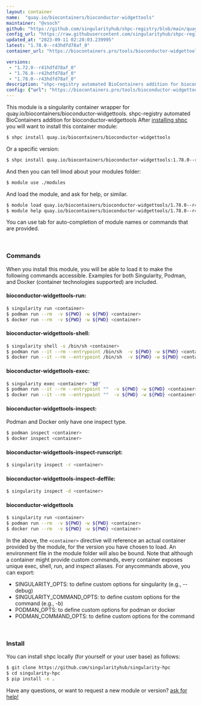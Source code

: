 ```yaml
---
layout: container
name:  "quay.io/biocontainers/bioconductor-widgettools"
maintainer: "@vsoch"
github: "https://github.com/singularityhub/shpc-registry/blob/main/quay.io/biocontainers/bioconductor-widgettools/container.yaml"
config_url: "https://raw.githubusercontent.com/singularityhub/shpc-registry/main/quay.io/biocontainers/bioconductor-widgettools/container.yaml"
updated_at: "2023-09-11 02:28:03.239995"
latest: "1.78.0--r43hdfd78af_0"
container_url: "https://biocontainers.pro/tools/bioconductor-widgettools"

versions:
 - "1.72.0--r41hdfd78af_0"
 - "1.76.0--r42hdfd78af_0"
 - "1.78.0--r43hdfd78af_0"
description: "shpc-registry automated BioContainers addition for bioconductor-widgettools"
config: {"url": "https://biocontainers.pro/tools/bioconductor-widgettools", "maintainer": "@vsoch", "description": "shpc-registry automated BioContainers addition for bioconductor-widgettools", "latest": {"1.78.0--r43hdfd78af_0": "sha256:5129ba95d47ba22e67d8bbbe7a3811fa7af96e3e280d6026beb1b35acb28a74d"}, "tags": {"1.72.0--r41hdfd78af_0": "sha256:fb94bdeeeaf73575444d14c630c64b524565971e86724114c41cb84d68f7242d", "1.76.0--r42hdfd78af_0": "sha256:e10d0b08bff2b824011e777b32e03864dbc47aba403e56b6e0336547b150ba3c", "1.78.0--r43hdfd78af_0": "sha256:5129ba95d47ba22e67d8bbbe7a3811fa7af96e3e280d6026beb1b35acb28a74d"}, "docker": "quay.io/biocontainers/bioconductor-widgettools"}
---
```


This module is a singularity container wrapper for quay.io/biocontainers/bioconductor-widgettools.
shpc-registry automated BioContainers addition for bioconductor-widgettools
After [installing shpc](#install) you will want to install this container module:


```bash
$ shpc install quay.io/biocontainers/bioconductor-widgettools
```

Or a specific version:

```bash
$ shpc install quay.io/biocontainers/bioconductor-widgettools:1.78.0--r43hdfd78af_0
```

And then you can tell lmod about your modules folder:

```bash
$ module use ./modules
```

And load the module, and ask for help, or similar.

```bash
$ module load quay.io/biocontainers/bioconductor-widgettools/1.78.0--r43hdfd78af_0
$ module help quay.io/biocontainers/bioconductor-widgettools/1.78.0--r43hdfd78af_0
```

You can use tab for auto-completion of module names or commands that are provided.

<br>

### Commands

When you install this module, you will be able to load it to make the following commands accessible.
Examples for both Singularity, Podman, and Docker (container technologies supported) are included.

#### bioconductor-widgettools-run:

```bash
$ singularity run <container>
$ podman run --rm  -v ${PWD} -w ${PWD} <container>
$ docker run --rm  -v ${PWD} -w ${PWD} <container>
```

#### bioconductor-widgettools-shell:

```bash
$ singularity shell -s /bin/sh <container>
$ podman run --it --rm --entrypoint /bin/sh  -v ${PWD} -w ${PWD} <container>
$ docker run --it --rm --entrypoint /bin/sh  -v ${PWD} -w ${PWD} <container>
```

#### bioconductor-widgettools-exec:

```bash
$ singularity exec <container> "$@"
$ podman run --it --rm --entrypoint ""  -v ${PWD} -w ${PWD} <container> "$@"
$ docker run --it --rm --entrypoint ""  -v ${PWD} -w ${PWD} <container> "$@"
```

#### bioconductor-widgettools-inspect:

Podman and Docker only have one inspect type.

```bash
$ podman inspect <container>
$ docker inspect <container>
```

#### bioconductor-widgettools-inspect-runscript:

```bash
$ singularity inspect -r <container>
```

#### bioconductor-widgettools-inspect-deffile:

```bash
$ singularity inspect -d <container>
```



#### bioconductor-widgettools

```bash
$ singularity run <container>
$ podman run --rm  -v ${PWD} -w ${PWD} <container>
$ docker run --rm  -v ${PWD} -w ${PWD} <container>
```


In the above, the `<container>` directive will reference an actual container provided
by the module, for the version you have chosen to load. An environment file in the
module folder will also be bound. Note that although a container
might provide custom commands, every container exposes unique exec, shell, run, and
inspect aliases. For anycommands above, you can export:

 - SINGULARITY_OPTS: to define custom options for singularity (e.g., --debug)
 - SINGULARITY_COMMAND_OPTS: to define custom options for the command (e.g., -b)
 - PODMAN_OPTS: to define custom options for podman or docker
 - PODMAN_COMMAND_OPTS: to define custom options for the command

<br>

### Install

You can install shpc locally (for yourself or your user base) as follows:

```bash
$ git clone https://github.com/singularityhub/singularity-hpc
$ cd singularity-hpc
$ pip install -e .
```

Have any questions, or want to request a new module or version? [ask for help!](https://github.com/singularityhub/singularity-hpc/issues)